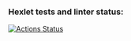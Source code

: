 ### Hexlet tests and linter status:
[![Actions Status](https://github.com/PavelYoYo/frontend-project-lvl1/workflows/hexlet-check/badge.svg)](https://github.com/PavelYoYo/frontend-project-lvl1/actions)